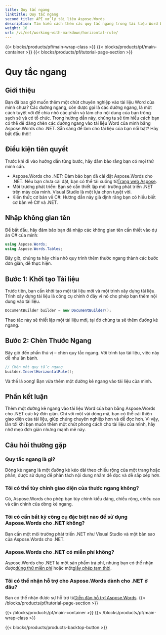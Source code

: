 ```yaml
---
title: Quy tắc ngang
linktitle: Quy tắc ngang
second_title: API xử lý tài liệu Aspose.Words
description: Tìm hiểu cách thêm các quy tắc ngang trong tài liệu Word bằng Aspose.Words cho .NET. Thực hiện theo hướng dẫn chi tiết từng bước này để cải thiện bố cục tài liệu của bạn.
weight: 10
url: /vi/net/working-with-markdown/horizontal-rule/
---
```


{{< blocks/products/pf/main-wrap-class >}}
{{< blocks/products/pf/main-container >}}
{{< blocks/products/pf/tutorial-page-section >}}

# Quy tắc ngang

## Giới thiệu

Bạn đã bao giờ muốn thêm một chút chuyên nghiệp vào tài liệu Word của mình chưa? Các đường ngang, còn được gọi là các đường ngang, là một cách tuyệt vời để chia nhỏ các phần và làm cho nội dung của bạn trông sạch sẽ và có tổ chức. Trong hướng dẫn này, chúng ta sẽ tìm hiểu cách bạn có thể dễ dàng chèn các đường ngang vào tài liệu Word của mình bằng Aspose.Words cho .NET. Sẵn sàng để làm cho tài liệu của bạn nổi bật? Hãy bắt đầu thôi!

## Điều kiện tiên quyết

Trước khi đi vào hướng dẫn từng bước, hãy đảm bảo rằng bạn có mọi thứ mình cần.

-  Aspose.Words cho .NET: Đảm bảo bạn đã cài đặt Aspose.Words cho .NET. Nếu bạn chưa cài đặt, bạn có thể tải xuống từ[Trang web Aspose](https://releases.aspose.com/words/net/).
- Môi trường phát triển: Bạn sẽ cần thiết lập môi trường phát triển .NET trên máy của mình. Visual Studio là một lựa chọn tuyệt vời.
- Kiến thức cơ bản về C#: Hướng dẫn này giả định rằng bạn có hiểu biết cơ bản về C# và .NET.

## Nhập không gian tên

Để bắt đầu, hãy đảm bảo bạn đã nhập các không gian tên cần thiết vào dự án C# của mình:

```csharp
using Aspose.Words;
using Aspose.Words.Tables;
```

Bây giờ, chúng ta hãy chia nhỏ quy trình thêm thước ngang thành các bước đơn giản, dễ thực hiện.

## Bước 1: Khởi tạo Tài liệu

Trước tiên, bạn cần khởi tạo một tài liệu mới và một trình xây dựng tài liệu. Trình xây dựng tài liệu là công cụ chính ở đây vì nó cho phép bạn thêm nội dung vào tài liệu.

```csharp
DocumentBuilder builder = new DocumentBuilder();
```

Thao tác này sẽ thiết lập một tài liệu mới, tại đó chúng ta sẽ thêm đường kẻ ngang.

## Bước 2: Chèn Thước Ngang

Bây giờ đến phần thú vị – chèn quy tắc ngang. Với trình tạo tài liệu, việc này dễ như ăn bánh.

```csharp
// Chèn một quy tắc ngang
builder.InsertHorizontalRule();
```

Và thế là xong! Bạn vừa thêm một đường kẻ ngang vào tài liệu của mình.

## Phần kết luận

Thêm một đường kẻ ngang vào tài liệu Word của bạn bằng Aspose.Words cho .NET cực kỳ đơn giản. Chỉ với một vài dòng mã, bạn có thể cải thiện giao diện của tài liệu, giúp chúng chuyên nghiệp hơn và dễ đọc hơn. Vì vậy, lần tới khi bạn muốn thêm một chút phong cách cho tài liệu của mình, hãy nhớ mẹo đơn giản nhưng mạnh mẽ này.

## Câu hỏi thường gặp

### Quy tắc ngang là gì?
Dòng kẻ ngang là một đường kẻ kéo dài theo chiều rộng của một trang hoặc phần, được sử dụng để phân tách nội dung nhằm dễ đọc và dễ sắp xếp hơn.

### Tôi có thể tùy chỉnh giao diện của thước ngang không?
Có, Aspose.Words cho phép bạn tùy chỉnh kiểu dáng, chiều rộng, chiều cao và căn chỉnh của dòng kẻ ngang.

### Tôi có cần bất kỳ công cụ đặc biệt nào để sử dụng Aspose.Words cho .NET không?
Bạn cần một môi trường phát triển .NET như Visual Studio và một bản sao của Aspose.Words cho .NET.

### Aspose.Words cho .NET có miễn phí không?
 Aspose.Words cho .NET là một sản phẩm trả phí, nhưng bạn có thể nhận được[dùng thử miễn phí](https://releases.aspose.com/) hoặc một[giấy phép tạm thời](https://purchase.aspose.com/temporary-license/).

### Tôi có thể nhận hỗ trợ cho Aspose.Words dành cho .NET ở đâu?
 Bạn có thể nhận được sự hỗ trợ từ[Diễn đàn hỗ trợ Aspose.Words](https://forum.aspose.com/c/words/8).
{{< /blocks/products/pf/tutorial-page-section >}}

{{< /blocks/products/pf/main-container >}}
{{< /blocks/products/pf/main-wrap-class >}}

{{< blocks/products/products-backtop-button >}}
